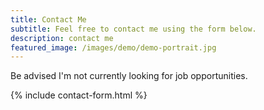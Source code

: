 ```yaml
---
title: Contact Me
subtitle: Feel free to contact me using the form below.
description: contact me
featured_image: /images/demo/demo-portrait.jpg
---
```


Be advised I'm not currently looking for job opportunities.

{% include contact-form.html %}
